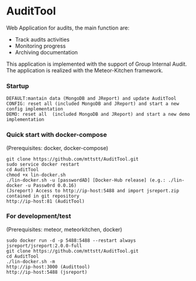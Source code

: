 # AuditTool
Web Application for audits, the main function are:
- Track audits activities
- Monitoring progress
- Archiving documentation

This application is implemented with the support of Group Internal Audit. The application is realized with the Meteor-Kitchen framework.


### Startup
    
    DEFAULT:mantain data (MongoDB and JReport) and update AuditTool 
    CONFIG: reset all (included MongoDB and JReport) and start a new config implementation  
    DEMO: reset all  (included MongoDB and JReport) and start a new demo implementation
  
 
### Quick start with docker-compose
(Prerequisites: docker, docker-compose)

    git clone https://github.com/mttstt/AuditTool.git
    sudo service docker restart
    cd AuditTool
    chmod +x lin-docker.sh
    ./lin-docker.sh -u [passwordAD] [Docker-Hub release] (e.g.: ./lin-docker -u Passw0rd 0.0.16)
    (Jsreport) Access to http://ip-host:5488 and import jsreport.zip contained in git repository
    http://ip-host:81 (AuditTool)
  
  
### For development/test
(Prerequisites: meteor, meteorkitchen, docker)

    sudo docker run -d -p 5488:5488 --restart always jsreport/jsreport:2.0.0-full
    git clone https://github.com/mttstt/AuditTool.git
    cd AuditTool
    ./lin-docker.sh -m
    http://ip-host:3000 (Audittool)
    http://ip-host:5488 (jsreport)
